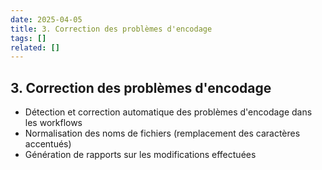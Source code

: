 ```yaml
---
date: 2025-04-05
title: 3. Correction des problèmes d'encodage
tags: []
related: []
---
```


## 3. Correction des problèmes d'encodage

- Détection et correction automatique des problèmes d'encodage dans les workflows
- Normalisation des noms de fichiers (remplacement des caractères accentués)
- Génération de rapports sur les modifications effectuées

#

